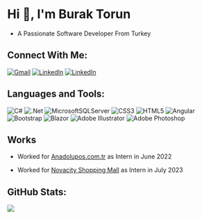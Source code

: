 # Hi 👋, I'm Burak Torun
- A Passionate Software Developer From Turkey


## Connect With Me:
[![Gmail](https://img.shields.io/badge/Gmail-D14836?style=for-the-badge&logo=gmail&logoColor=white)](mailto:buraktorunn1@gmail.com)
[![LinkedIn](https://img.shields.io/badge/linkedin-%230077B5.svg?style=for-the-badge&logo=linkedin&logoColor=white)](https://instagram.com/_buraktorun_)
[![LinkedIn](https://img.shields.io/badge/linkedin-%230077B5.svg?style=for-the-badge&logo=linkedin&logoColor=white)](https://linkedin.com/in/burak-torun-0466b02b0) 

## Languages and Tools:
![C#](https://img.shields.io/badge/c%23-%23239120.svg?style=for-the-badge&logo=csharp&logoColor=white) 
![.Net](https://img.shields.io/badge/.NET-5C2D91?style=for-the-badge&logo=.net&logoColor=white) 
![MicrosoftSQLServer](https://img.shields.io/badge/Microsoft%20SQL%20Server-CC2927?style=for-the-badge&logo=microsoft%20sql%20server&logoColor=white) 
![CSS3](https://img.shields.io/badge/css3-%231572B6.svg?style=for-the-badge&logo=css3&logoColor=white) 
![HTML5](https://img.shields.io/badge/html5-%23E34F26.svg?style=for-the-badge&logo=html5&logoColor=white) 
![Angular](https://img.shields.io/badge/angular-%23DD0031.svg?style=for-the-badge&logo=angular&logoColor=white) 
![Bootstrap](https://img.shields.io/badge/bootstrap-%238511FA.svg?style=for-the-badge&logo=bootstrap&logoColor=white) 
![Blazor](https://img.shields.io/badge/blazor-%235C2D91.svg?style=for-the-badge&logo=blazor&logoColor=white) 
![Adobe Illustrator](https://img.shields.io/badge/adobe%20illustrator-%23FF9A00.svg?style=for-the-badge&logo=adobe%20illustrator&logoColor=white) 
![Adobe Photoshop](https://img.shields.io/badge/adobe%20photoshop-%2331A8FF.svg?style=for-the-badge&logo=adobe%20photoshop&logoColor=white)

## Works

- Worked for [Anadolupos.com.tr](https://anadolupos.com.tr) as Intern in June 2022
  
- Worked for [Novacity Shopping Mall](https://novacityavm.com) as Intern in July 2023

## GitHub Stats:
![](https://github-readme-stats.vercel.app/api/top-langs/?username=buraktorun&theme=react&hide_border=true&include_all_commits=true&count_private=false&layout=compact)
